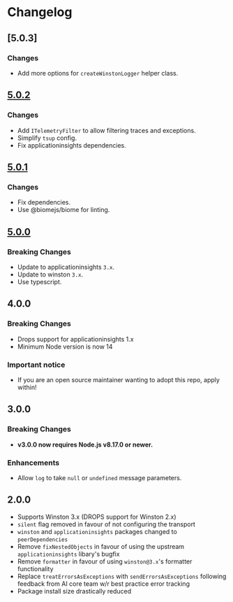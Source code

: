 # Changelog

## [5.0.3]

### Changes

* Add more options for `createWinstonLogger` helper class.

## [5.0.2]

### Changes

* Add `ITelemetryFilter` to allow filtering traces and exceptions.
* Simplify `tsup` config.
* Fix applicationinsights dependencies.

## [5.0.1]

### Changes

* Fix dependencies.
* Use @biomejs/biome for linting.

## [5.0.0]

### Breaking Changes

* Update to applicationinsights `3.x`.
* Update to winston `3.x`.
* Use typescript.

## 4.0.0

### Breaking Changes

* Drops support for applicationinsights 1.x
* Minimum Node version is now 14

### Important notice

* If you are an open source maintainer wanting to adopt this repo, apply within!

## 3.0.0

### Breaking Changes

* **v3.0.0 now requires Node.js v8.17.0 or newer.**

### Enhancements
* Allow `log` to take `null` or `undefined` message parameters.

## 2.0.0

* Supports Winston 3.x (DROPS support for Winston 2.x)
* `silent` flag removed in favour of not configuring the transport
* `winston` and `applicationinsights` packages changed to `peerDependencies`
* Remove `fixNestedObjects` in favour of using the upstream `applicationinsights` libary's bugfix
* Remove `formatter` in favour of using `winston@3.x`'s formatter functionality
* Replace `treatErrorsAsExceptions` with `sendErrorsAsExceptions` following feedback from AI core team w/r best practice error tracking
* Package install size drastically reduced

[5.0.2]: https://github.com/shellicar/winston-azure-application-insights/releases/tag/5.0.2
[5.0.1]: https://github.com/shellicar/winston-azure-application-insights/releases/tag/5.0.1
[5.0.0]: https://github.com/shellicar/winston-azure-application-insights/releases/tag/5.0.0
